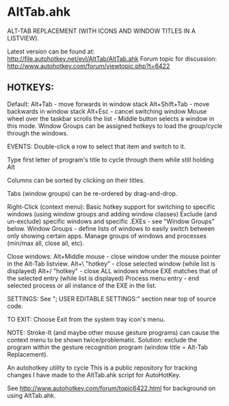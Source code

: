 

AltTab.ahk
==========

  ALT-TAB REPLACEMENT (WITH ICONS AND WINDOW TITLES IN A LISTVIEW).

  Latest version can be found at: http://file.autohotkey.net/evl/AltTab/AltTab.ahk
  Forum topic for discussion: http://www.autohotkey.com/forum/viewtopic.php?t=6422

HOTKEYS:
--------

Default:    Alt+Tab - move forwards in window stack
Alt+Shift+Tab - move backwards in window stack
Alt+Esc - cancel switching window
Mouse wheel over the taskbar scrolls the list - Middle button selects a window in this mode.
Window Groups can be assigned hotkeys to load the group/cycle through the windows.

EVENTS:
  Double-click a row to select that item and switch to it.

  Type first letter of program's title to cycle through them while still holding Alt

  Columns can be sorted by clicking on their titles.

  Tabs (window groups) can be re-ordered by drag-and-drop.

  Right-Click (context menu):
  Basic hotkey support for switching to specific windows (using window groups and adding window classes)
  Exclude (and un-exclude) specific windows and specific .EXEs - see "Window Groups" below.
  Window Groups - define lists of windows to easily switch between only showing certain apps.
  Manage groups of windows and processes (min/max all, close all, etc).

  Close windows:
  Alt+Middle mouse - close window under the mouse pointer in the Alt-Tab listview.
  Alt+\ "hotkey"  - close selected window (while list is displayed)
  Alt+/ "hotkey"  - close ALL windows whose EXE matches that of the selected entry (while list is displayed)
  Process menu entry - end selected process or all instance of the EXE in the list.

SETTINGS:
  See "; USER EDITABLE SETTINGS:" section near top of source code.

  TO EXIT:
  Choose Exit from the system tray icon's menu.

NOTE: Stroke-It (and maybe other mouse gesture programs) can cause the context menu to be shown twice/problematic.
Solution: exclude the program within the gesture recognition program (window title = Alt-Tab Replacement).

An autohotkey utility to cycle
This is a public repository for tracking changes I have made to the AltTab.ahk script for AutoHotKey.

See http://www.autohotkey.com/forum/topic6422.html for background on using AltTab.ahk.
